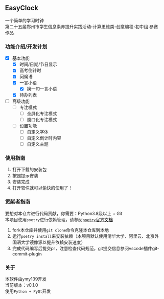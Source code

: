 ## EasyClock
一个简单的学习时钟  
第二十五届郑州市学生信息素养提升实践活动-计算思维类-创意编程-初中组 参赛作品

### 功能介绍/开发计划
 - [x] 基本功能
   - [x] 时间/日期/节日显示
   - [x] 高考倒计时
   - [x] 问候语
   - [x] 一言小语
     - [x] 换一句一言小语
   - [x] 待办列表
 - [ ] 高级功能
   - [ ] 专注模式
     - [ ] 全屏化专注模式
     - [ ] 窗口化专注模式
   - [ ] 设置功能
     - [ ] 自定义字体
     - [ ] 自定义倒计时内容
     - [ ] 自定义主题

### 使用指南
1. 打开下载的安装包
2. 按照提示安装
3. 安装完成
4. 打开软件就可以愉快的使用了！

### 贡献者指南
要想对本仓库进行代码贡献，你需要：Python3.8及以上 + Git  
本项目使用`poetry`进行依赖管理，请参阅[`poetry`官方文档](https://python-poetry.org/docs/)
1. fork本仓库并使用`git clone`命令克隆本仓库到本地
2. 运行`poetry install`来安装依赖（本项目默认使用清华大学、阿里云、北京外国语大学镜像源以提升依赖安装速度）
3. 完成代码编写后提交pr，注意检查代码规范，git提交信息参阅vscode插件git-commit-plugin

### 关于
本软件由ymy139开发  
当前版本：v0.1.0  
使用`Python + PyQt`开发